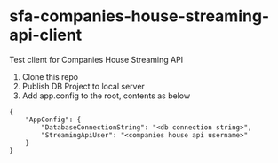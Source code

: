 # sfa-companies-house-streaming-api-client
Test client for Companies House Streaming API

1. Clone this repo
2. Publish DB Project to local server
3. Add app.config to the root, contents as below

```
{
    "AppConfig": {
        "DatabaseConnectionString": "<db connection string>",
        "StreamingApiUser": "<companies house api username>"
    } 
}
```